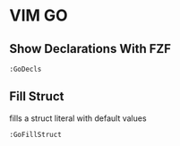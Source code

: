 # VIM GO

## Show Declarations With FZF

```console
:GoDecls
```

## Fill Struct

fills a struct literal with default values

```console
:GoFillStruct
```
